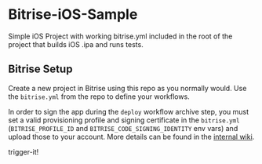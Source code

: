 # Bitrise-iOS-Sample

Simple iOS Project  with working bitrise.yml included in the root of the project that builds iOS .ipa and runs tests.

## Bitrise Setup

Create a new project in Bitrise using this repo as you normally would. Use the `bitrise.yml` from the repo to define your workflows.

In order to sign the app during the `deploy` workflow archive step, you must set a valid provisioning profile and signing certificate in the `bitrise.yml` (`BITRISE_PROFILE_ID` and `BITRISE_CODE_SIGNING_IDENTITY` env vars) and upload those to your account. More details can be found in the [internal wiki](https://bitrise.atlassian.net/wiki/spaces/~833061986/pages/1554875463/Demo+App-Bitrise+Deploy+Workflow).

trigger-it!
